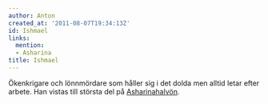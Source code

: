 ```yaml
---
author: Anton
created_at: '2011-08-07T19:34:13Z'
id: Ishmael
links:
  mention:
  - Asharina
title: Ishmael
---
```


Ökenkrigare och lönnmördare som håller sig i det dolda men alltid letar efter arbete. Han vistas
till största del på [Asharinahalvön].

  [Asharinahalvön]: Asharina
